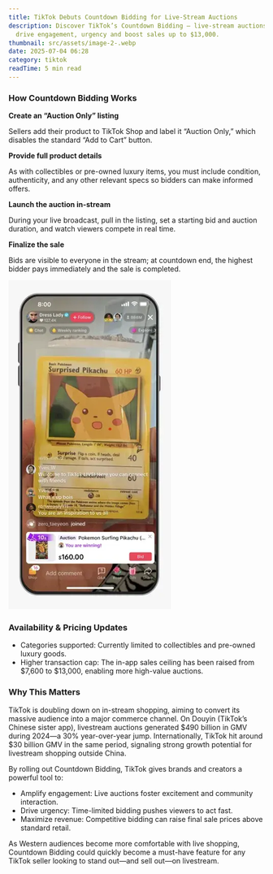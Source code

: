 ```yaml
---
title: TikTok Debuts Countdown Bidding for Live-Stream Auctions
description: Discover TikTok’s Countdown Bidding — live-stream auctions that
  drive engagement, urgency and boost sales up to $13,000.
thumbnail: src/assets/image-2-.webp
date: 2025-07-04 06:28
category: tiktok
readTime: 5 min read
---
```

### How Countdown Bidding Works



**Create an “Auction Only” listing**

Sellers add their product to TikTok Shop and label it “Auction Only,” which disables the standard “Add to Cart” button.

**Provide full product details**

As with collectibles or pre-owned luxury items, you must include condition, authenticity, and any other relevant specs so bidders can make informed offers.

**Launch the auction in-stream**

During your live broadcast, pull in the listing, set a starting bid and auction duration, and watch viewers compete in real time.

**Finalize the sale**

Bids are visible to everyone in the stream; at countdown end, the highest bidder pays immediately and the sale is completed.

![ad account rental](src/assets/image-2-.webp "TikTok Debuts Countdown Bidding for Live-Stream Auctions")

### Availability & Pricing Updates

* Categories supported: Currently limited to collectibles and pre-owned luxury goods.
* Higher transaction cap: The in-app sales ceiling has been raised from $7,600 to $13,000, enabling more high-value auctions.



### Why This Matters

TikTok is doubling down on in-stream shopping, aiming to convert its massive audience into a major commerce channel. On Douyin (TikTok’s Chinese sister app), livestream auctions generated $490 billion in GMV during 2024—a 30% year-over-year jump. Internationally, TikTok hit around $30 billion GMV in the same period, signaling strong growth potential for livestream shopping outside China.



By rolling out Countdown Bidding, TikTok gives brands and creators a powerful tool to:



* Amplify engagement: Live auctions foster excitement and community interaction.
* Drive urgency: Time-limited bidding pushes viewers to act fast.
* Maximize revenue: Competitive bidding can raise final sale prices above standard retail.



As Western audiences become more comfortable with live shopping, Countdown Bidding could quickly become a must-have feature for any TikTok seller looking to stand out—and sell out—on livestream.
